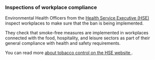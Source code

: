 ###  Inspections of workplace compliance

Environmental Health Officers from the [ Health Service Executive (HSE)
](https://www.citizensinformation.ie/en/health/health-system/health-boards/)
inspect workplaces to make sure that the ban is being implemented.

They check that smoke-free measures are implemented in workplaces connected
with the food, hospitality, and leisure sectors as part of their general
compliance with health and safety requirements.

You can read more [ about tobacco control on the HSE website
](https://www.hse.ie/eng/about/who/tobaccocontrol/) .
